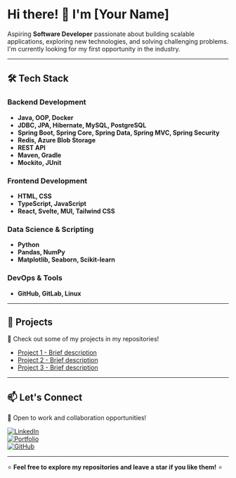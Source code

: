 # Hi there! 👋 I'm [Your Name]  

Aspiring **Software Developer** passionate about building scalable applications, exploring new technologies, and solving challenging problems. I'm currently looking for my first opportunity in the industry.  

---

## 🛠 Tech Stack

### Backend Development
- **Java, OOP, Docker**  
- **JDBC, JPA, Hibernate, MySQL, PostgreSQL**  
- **Spring Boot, Spring Core, Spring Data, Spring MVC, Spring Security**  
- **Redis, Azure Blob Storage**  
- **REST API**  
- **Maven, Gradle**  
- **Mockito, JUnit**  

### Frontend Development
- **HTML, CSS**  
- **TypeScript, JavaScript**  
- **React, Svelte, MUI, Tailwind CSS**  

### Data Science & Scripting
- **Python**  
- **Pandas, NumPy**  
- **Matplotlib, Seaborn, Scikit-learn**  

### DevOps & Tools
- **GitHub, GitLab, Linux**  

---

## 📌 Projects  
🚀 Check out some of my projects in my repositories!  

- [Project 1 - Brief description](https://github.com/yourusername/project1)  
- [Project 2 - Brief description](https://github.com/yourusername/project2)  
- [Project 3 - Brief description](https://github.com/yourusername/project3)  

---

## 📫 Let's Connect  
💼 Open to work and collaboration opportunities!  

[![LinkedIn](https://img.shields.io/badge/-LinkedIn-blue?style=flat&logo=Linkedin&logoColor=white)](https://www.linkedin.com/in/yourprofile)  
[![Portfolio](https://img.shields.io/badge/-Portfolio-black?style=flat&logo=web&logoColor=white)](https://yourportfolio.com)  
[![GitHub](https://img.shields.io/badge/-GitHub-181717?style=flat&logo=github&logoColor=white)](https://github.com/yourusername)  

---

⭐ **Feel free to explore my repositories and leave a star if you like them!** ⭐
